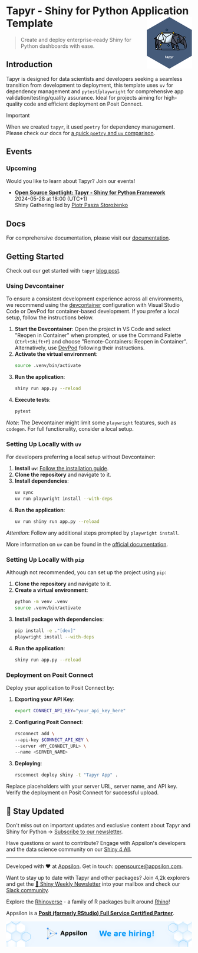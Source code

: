 # Tapyr - Shiny for Python Application Template<a href="https://appsilon.github.io/tapyr-template/"><img src="www/images/tapyr.png" align="right" alt="Tapyr logo" style="height: 140px;"></a>

> Create and deploy enterprise-ready Shiny for Python dashboards with ease.

## Introduction

Tapyr is designed for data scientists and developers seeking a seamless transition from development to deployment, this template uses `uv` for dependency management and `pytest`/`playwright` for comprehensive app validation/testing/quality assurance.
Ideal for projects aiming for high-quality code and efficient deployment on Posit Connect.

> [!IMPORTANT]
> When we created `tapyr`, it used `poetry` for dependency management.
> Please check our docs for [a quick `poetry` and `uv` comparison](https://appsilon.github.io/tapyr-docs/contents/tapyr_features/02_uv.html#direct-uv-and-poetry-comparison).

## Events
### Upcoming
Would you like to learn about Tapyr? Join our events!
* [**Open Source Spotlight: Tapyr - Shiny for Python Framework**](https://go.appsilon.com/tapyr-webinar-may2024?utm_source=community&utm_medium=github&utm_campaign=shinygathering)<br>
2024-05-28 at 18:00 (UTC+1)<br>
Shiny Gathering led by [Piotr Pasza Storożenko](https://www.linkedin.com/in/piotr-pasza-storo%C5%BCenko/)

## Docs

For comprehensive documentation, please visit our [documentation](https://appsilon.github.io/tapyr-docs/).

## Getting Started

Check out our get started with `tapyr` [blog post](www.appsilon.com/post/introducing-tapyr).

### Using Devcontainer

To ensure a consistent development experience across all environments, we recommend using the [devcontainer](https://code.visualstudio.com/docs/remote/containers) configuration with Visual Studio Code or DevPod for container-based development.
If you prefer a local setup, follow the instructions below.

1. **Start the Devcontainer**: Open the project in VS Code and select "Reopen in Container" when prompted, or use the Command Palette (`Ctrl+Shift+P`) and choose "Remote-Containers: Reopen in Container". Alternatively, use [DevPod](https://devpod.sh/) following their instructions.
2. **Activate the virtual environment**:
   ```sh
   source .venv/bin/activate
   ```
3. **Run the application**:
   ```sh
   shiny run app.py --reload
   ```
4. **Execute tests**:
   ```sh
   pytest
   ```

*Note*: The Devcontainer might limit some `playwright` features, such as `codegen`. For full functionality, consider a local setup.

### Setting Up Locally with `uv`

For developers preferring a local setup without Devcontainer:

1. **Install `uv`**: [Follow the installation guide](https://docs.astral.sh/uv/getting-started/installation/).
2. **Clone the repository** and navigate to it.
3. **Install dependencies**:
   ```sh
   uv sync
   uv run playwright install --with-deps
   ```
4. **Run the application**:
   ```sh
   uv run shiny run app.py --reload
   ```

*Attention*: Follow any additional steps prompted by `playwright install`.

More information on `uv` can be found in the [official documentation](https://docs.astral.sh/uv/).

### Setting Up Locally with `pip`

Although not recommended, you can set up the project using `pip`:

1. **Clone the repository** and navigate to it.
2. **Create a virtual environment**:
   ```sh
   python -m venv .venv
   source .venv/bin/activate
   ```
3. **Install package with dependencies**:
   ```sh
   pip install -e ."[dev]"
   playwright install --with-deps
   ```
4. **Run the application**:
   ```sh
   shiny run app.py --reload
   ```

### Deployment on Posit Connect

Deploy your application to Posit Connect by:

1. **Exporting your API Key**:
   ```sh
   export CONNECT_API_KEY="your_api_key_here"
   ```
2. **Configuring Posit Connect**:
   ```sh
   rsconnect add \
   --api-key $CONNECT_API_KEY \
   --server <MY_CONNECT_URL> \
   --name <SERVER_NAME>
   ```
3. **Deploying**:
   ```sh
   rsconnect deploy shiny -t "Tapyr App" .
   ```

Replace placeholders with your server URL, server name, and API key. Verify the deployment on Posit Connect for successful upload.

## :star2: Stay Updated
Don't miss out on important updates and exclusive content about Tapyr and Shiny for Python → [Subscribe to our newsletter](https://go.appsilon.com/shiny-weekly?utm_source=community&utm_medium=github&utm_content=tapyr).

Have questions or want to contribute? Engage with Appsilon's developers and the data science community on our [Shiny 4 All](https://go.appsilon.com/shiny4allcommunity).


---

Developed with :heart: at [Appsilon](https://appsilon.com).
Get in touch: <opensource@appsilon.com>.

Want to stay up to date with Tapyr and other packages? Join 4,2k explorers and get the [📧 Shiny Weekly Newsletter](https://go.appsilon.com/shiny-weekly?utm_source=community&utm_medium=github&utm_content=tapyr) into your mailbox and check our [Slack community](https://go.appsilon.com/shiny4allcommunity).

Explore the [Rhinoverse](https://rhinoverse.dev) - a family of R packages built around [Rhino](https://appsilon.github.io/rhino/)!

Appsilon is a
[**Posit (formerly RStudio) Full Service Certified Partner**](https://www.rstudio.com/certified-partners/).

<a href="https://appsilon.com/careers/">
  <img src="https://raw.githubusercontent.com/Appsilon/website-cdn/gh-pages/WeAreHiring1.png" alt="We are hiring!">
</a>
